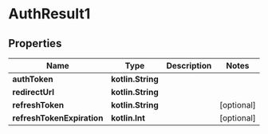 
# AuthResult1

## Properties
Name | Type | Description | Notes
------------ | ------------- | ------------- | -------------
**authToken** | **kotlin.String** |  | 
**redirectUrl** | **kotlin.String** |  | 
**refreshToken** | **kotlin.String** |  |  [optional]
**refreshTokenExpiration** | **kotlin.Int** |  |  [optional]



